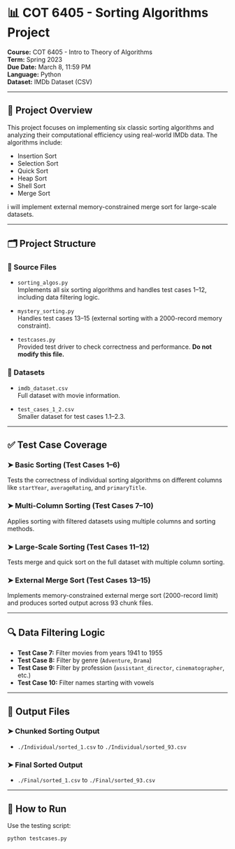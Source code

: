# 📊 COT 6405 - Sorting Algorithms Project

**Course:** COT 6405 - Intro to Theory of Algorithms  
**Term:** Spring 2023  
**Due Date:** March 8, 11:59 PM  
**Language:** Python  
**Dataset:** IMDb Dataset (CSV)

---

## 📌 Project Overview

This project focuses on implementing six classic sorting algorithms and analyzing their computational efficiency using real-world IMDb data. The algorithms include:

- Insertion Sort  
- Selection Sort  
- Quick Sort  
- Heap Sort  
- Shell Sort  
- Merge Sort  

i will implement external memory-constrained merge sort for large-scale datasets.

---

## 🗂️ Project Structure

### 🔧 Source Files

- `sorting_algos.py`  
  Implements all six sorting algorithms and handles test cases 1–12, including data filtering logic.

- `mystery_sorting.py`  
  Handles test cases 13–15 (external sorting with a 2000-record memory constraint).

- `testcases.py`  
  Provided test driver to check correctness and performance. **Do not modify this file.**

### 📁 Datasets

- `imdb_dataset.csv`  
  Full dataset with movie information.

- `test_cases_1_2.csv`  
  Smaller dataset for test cases 1.1–2.3.

---

## ✅ Test Case Coverage

### ➤ Basic Sorting (Test Cases 1–6)
Tests the correctness of individual sorting algorithms on different columns like `startYear`, `averageRating`, and `primaryTitle`.

### ➤ Multi-Column Sorting (Test Cases 7–10)
Applies sorting with filtered datasets using multiple columns and sorting methods.

### ➤ Large-Scale Sorting (Test Cases 11–12)
Tests merge and quick sort on the full dataset with multiple column sorting.

### ➤ External Merge Sort (Test Cases 13–15)
Implements memory-constrained external merge sort (2000-record limit) and produces sorted output across 93 chunk files.

---

## 🔍 Data Filtering Logic

- **Test Case 7:** Filter movies from years 1941 to 1955
- **Test Case 8:** Filter by genre (`Adventure`, `Drama`)
- **Test Case 9:** Filter by profession (`assistant_director`, `cinematographer`, etc.)
- **Test Case 10:** Filter names starting with vowels

---

## 📁 Output Files

### ➤ Chunked Sorting Output

- `./Individual/sorted_1.csv` to `./Individual/sorted_93.csv`

### ➤ Final Sorted Output

- `./Final/sorted_1.csv` to `./Final/sorted_93.csv`

---

## 🚀 How to Run

Use the testing script:

```bash
python testcases.py
